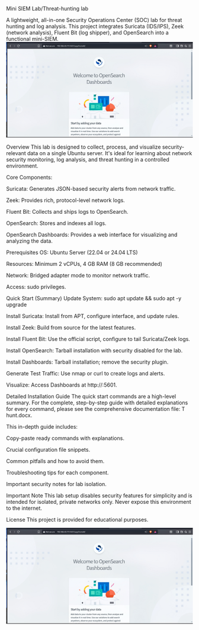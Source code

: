 Mini SIEM Lab/Threat-hunting lab

A lightweight, all-in-one Security Operations Center (SOC) lab for threat hunting and log analysis. This project integrates Suricata (IDS/IPS), Zeek (network analysis), Fluent Bit (log shipper), and OpenSearch into a functional mini-SIEM.
![Opensearch dashboard homepage](https://github.com/Go0denough/Ultihak-siem-lab/blob/main/Homepsc.jpg?raw=true)

Overview
This lab is designed to collect, process, and visualize security-relevant data on a single Ubuntu server. It's ideal for learning about network security monitoring, log analysis, and threat hunting in a controlled environment.

Core Components:

Suricata: Generates JSON-based security alerts from network traffic.

Zeek: Provides rich, protocol-level network logs.

Fluent Bit: Collects and ships logs to OpenSearch.

OpenSearch: Stores and indexes all logs.

OpenSearch Dashboards: Provides a web interface for visualizing and analyzing the data.

Prerequisites
OS: Ubuntu Server (22.04 or 24.04 LTS)

Resources: Minimum 2 vCPUs, 4 GB RAM (8 GB recommended)

Network: Bridged adapter mode to monitor network traffic.

Access: sudo privileges.

Quick Start (Summary)
Update System: sudo apt update && sudo apt -y upgrade

Install Suricata: Install from APT, configure interface, and update rules.

Install Zeek: Build from source for the latest features.

Install Fluent Bit: Use the official script, configure to tail Suricata/Zeek logs.

Install OpenSearch: Tarball installation with security disabled for the lab.

Install Dashboards: Tarball installation; remove the security plugin.

Generate Test Traffic: Use nmap or curl to create logs and alerts.

Visualize: Access Dashboards at http://<your-server-ip>:5601.

Detailed Installation Guide
The quick start commands are a high-level summary. For the complete, step-by-step guide with detailed explanations for every command, please see the comprehensive documentation file: T hunt.docx.

This in-depth guide includes:

Copy-paste ready commands with explanations.

Crucial configuration file snippets.

Common pitfalls and how to avoid them.

Troubleshooting tips for each component.

Important security notes for lab isolation.

Important Note
This lab setup disables security features for simplicity and is intended for isolated, private networks only. Never expose this environment to the internet.

License
This project is provided for educational purposes.

![Opensearch dashboard homepage](https://github.com/Go0denough/Ultihak-siem-lab/blob/main/Homepsc.jpg?raw=true)
